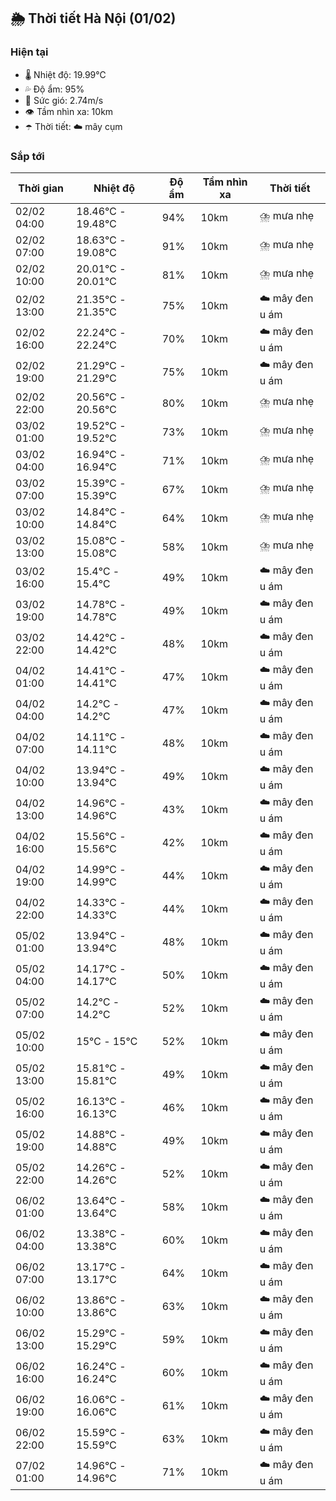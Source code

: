 ## 🌦️ Thời tiết Hà Nội (01/02)

### Hiện tại

- 🌡️ Nhiệt độ: 19.99℃
- 💦 Độ ẩm: 95%
- 💨 Sức gió: 2.74m/s
- 👁️ Tầm nhìn xa: 10km
- ☂️ Thời tiết: ☁️ mây cụm

### Sắp tới

| Thời gian | Nhiệt độ | Độ ẩm | Tầm nhìn xa | Thời tiết |
| --- | --- | --- | --- | --- |
| 02/02 04:00 | 18.46℃ - 19.48℃ | 94% | 10km | ⛈️ mưa nhẹ |
| 02/02 07:00 | 18.63℃ - 19.08℃ | 91% | 10km | ⛈️ mưa nhẹ |
| 02/02 10:00 | 20.01℃ - 20.01℃ | 81% | 10km | ⛈️ mưa nhẹ |
| 02/02 13:00 | 21.35℃ - 21.35℃ | 75% | 10km | ☁️ mây đen u ám |
| 02/02 16:00 | 22.24℃ - 22.24℃ | 70% | 10km | ☁️ mây đen u ám |
| 02/02 19:00 | 21.29℃ - 21.29℃ | 75% | 10km | ☁️ mây đen u ám |
| 02/02 22:00 | 20.56℃ - 20.56℃ | 80% | 10km | ⛈️ mưa nhẹ |
| 03/02 01:00 | 19.52℃ - 19.52℃ | 73% | 10km | ⛈️ mưa nhẹ |
| 03/02 04:00 | 16.94℃ - 16.94℃ | 71% | 10km | ⛈️ mưa nhẹ |
| 03/02 07:00 | 15.39℃ - 15.39℃ | 67% | 10km | ⛈️ mưa nhẹ |
| 03/02 10:00 | 14.84℃ - 14.84℃ | 64% | 10km | ⛈️ mưa nhẹ |
| 03/02 13:00 | 15.08℃ - 15.08℃ | 58% | 10km | ⛈️ mưa nhẹ |
| 03/02 16:00 | 15.4℃ - 15.4℃ | 49% | 10km | ☁️ mây đen u ám |
| 03/02 19:00 | 14.78℃ - 14.78℃ | 49% | 10km | ☁️ mây đen u ám |
| 03/02 22:00 | 14.42℃ - 14.42℃ | 48% | 10km | ☁️ mây đen u ám |
| 04/02 01:00 | 14.41℃ - 14.41℃ | 47% | 10km | ☁️ mây đen u ám |
| 04/02 04:00 | 14.2℃ - 14.2℃ | 47% | 10km | ☁️ mây đen u ám |
| 04/02 07:00 | 14.11℃ - 14.11℃ | 48% | 10km | ☁️ mây đen u ám |
| 04/02 10:00 | 13.94℃ - 13.94℃ | 49% | 10km | ☁️ mây đen u ám |
| 04/02 13:00 | 14.96℃ - 14.96℃ | 43% | 10km | ☁️ mây đen u ám |
| 04/02 16:00 | 15.56℃ - 15.56℃ | 42% | 10km | ☁️ mây đen u ám |
| 04/02 19:00 | 14.99℃ - 14.99℃ | 44% | 10km | ☁️ mây đen u ám |
| 04/02 22:00 | 14.33℃ - 14.33℃ | 44% | 10km | ☁️ mây đen u ám |
| 05/02 01:00 | 13.94℃ - 13.94℃ | 48% | 10km | ☁️ mây đen u ám |
| 05/02 04:00 | 14.17℃ - 14.17℃ | 50% | 10km | ☁️ mây đen u ám |
| 05/02 07:00 | 14.2℃ - 14.2℃ | 52% | 10km | ☁️ mây đen u ám |
| 05/02 10:00 | 15℃ - 15℃ | 52% | 10km | ☁️ mây đen u ám |
| 05/02 13:00 | 15.81℃ - 15.81℃ | 49% | 10km | ☁️ mây đen u ám |
| 05/02 16:00 | 16.13℃ - 16.13℃ | 46% | 10km | ☁️ mây đen u ám |
| 05/02 19:00 | 14.88℃ - 14.88℃ | 49% | 10km | ☁️ mây đen u ám |
| 05/02 22:00 | 14.26℃ - 14.26℃ | 52% | 10km | ☁️ mây đen u ám |
| 06/02 01:00 | 13.64℃ - 13.64℃ | 58% | 10km | ☁️ mây đen u ám |
| 06/02 04:00 | 13.38℃ - 13.38℃ | 60% | 10km | ☁️ mây đen u ám |
| 06/02 07:00 | 13.17℃ - 13.17℃ | 64% | 10km | ☁️ mây đen u ám |
| 06/02 10:00 | 13.86℃ - 13.86℃ | 63% | 10km | ☁️ mây đen u ám |
| 06/02 13:00 | 15.29℃ - 15.29℃ | 59% | 10km | ☁️ mây đen u ám |
| 06/02 16:00 | 16.24℃ - 16.24℃ | 60% | 10km | ☁️ mây đen u ám |
| 06/02 19:00 | 16.06℃ - 16.06℃ | 61% | 10km | ☁️ mây đen u ám |
| 06/02 22:00 | 15.59℃ - 15.59℃ | 63% | 10km | ☁️ mây đen u ám |
| 07/02 01:00 | 14.96℃ - 14.96℃ | 71% | 10km | ☁️ mây đen u ám |
